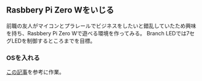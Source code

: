 ## Rasbbery Pi Zero Wをいじる

前職の友人がマイコンとプラレールでビジネスをしたいと錯乱していたため興味を持ち、Rasbbery Pi Zero Wで遊べる環境を作ってみる。
Branch LEDでは7セグLEDを制御するところまでを目標。

### OSを入れる
[この記事](https://qiita.com/hishi/items/8bdfd9d72fa8fe2e7573)を参考に作業。